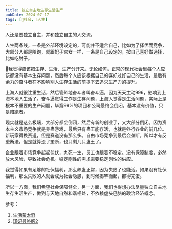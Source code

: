 ```yaml
---
title: 独立自主地生存生活生产
pubDate: 2024-07-17
tags: [👫社会, 💧人生]
---
```


人还是要独立自主，并和独立自主的人交流。

人生两条线，一条是外部环境设定的，可能并不适合自己，比如为了择优而竞争，大部分人都是陪跑，就跟妃子宫女一样，一条是自己设定的，按自己喜好做选择，比如吃肘子。

🤔我觉得应该把生存、生活、生产分开来。无论如何，正常的现代社会里每个人应该都没有基本生存问题，然后每个人应该根据自己的喜好过好自己的生活，最后有余力的奋斗者在不影响别人生存生活的前提下去追求生产力的提升。

上海人就很注重生活，然后管外地奋斗者叫奋斗逼，因为天天主动996，影响到上海本地人生活了。奋斗逼觉得工作是生存问题，上海人觉得是生活问题，实际上是根本不重要的生产问题，毕竟99%的项目和公司最终会倒闭，基本没有价值，只是陪跑者。

现实就是这么极端，大部分都会倒闭，然后有新的创业了，又大部分倒闭。因为资本主义市场竞争就是养蛊游戏，最后只有蛊王能存活，也就是各行各业的前几位。新玩家得换赛道，但是赛道没有那么多。自由市场竞争到最后会垄断，所以才有反垄断法，但是就算没了垄断，也只剩几只蛊王了。

企业跟着市场竞争起起伏伏，九死一生，员工也跟着不稳定。没有保障制度，必然放大风险，导致社会危机。稳定刚性的需求需要稳定刚性的供应。

我觉得如果有足够的社保福利，那么养蛊正常，因为失败了也能活。如果没有社保福利，那么失败的人就会成为社会隐患，到时候揭竿而起，都得完蛋。

所以一方面，我们希望社会保障健全，另一方面，我们也得想办法尽量独立自主地生存生活生产，做到与天地自然和谐相处，不依赖虚头巴脑的政治经济概念。

参考：

1. [生活蒙太奇](https://book.douban.com/subject/35088492/)
2. [瑾妃最终版2](https://www.bilibili.com/video/BV1qM4y1874B/)
